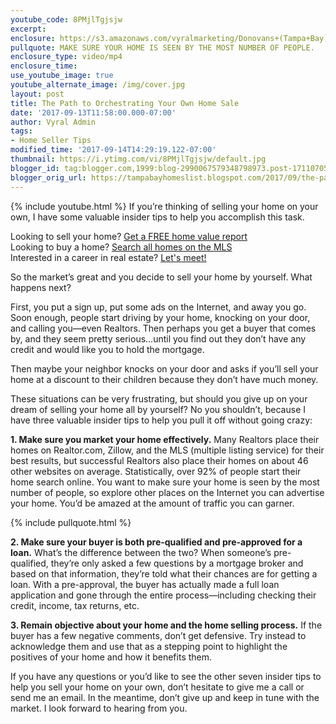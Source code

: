 ```yaml
---
youtube_code: 8PMjlTgjsjw
excerpt:
enclosure: https://s3.amazonaws.com/vyralmarketing/Donovans+(Tampa+Bay)/Videos/2017/September/Tampa+Bay+Real+Estate+Agent-+The+Path+to+Orchestrating+Your+Own+Home+Sale.mp4
pullquote: MAKE SURE YOUR HOME IS SEEN BY THE MOST NUMBER OF PEOPLE.
enclosure_type: video/mp4
enclosure_time:
use_youtube_image: true
youtube_alternate_image: /img/cover.jpg
layout: post
title: The Path to Orchestrating Your Own Home Sale
date: '2017-09-13T11:58:00.000-07:00'
author: Vyral Admin
tags:
- Home Seller Tips
modified_time: '2017-09-14T14:29:19.122-07:00'
thumbnail: https://i.ytimg.com/vi/8PMjlTgjsjw/default.jpg
blogger_id: tag:blogger.com,1999:blog-2990067579348798973.post-1711070586442096697
blogger_orig_url: https://tampabayhomeslist.blogspot.com/2017/09/the-path-to-orchestrating-your-own-home.html
---
```

{% include youtube.html %}
If you’re thinking of selling your home on your own, I have some valuable insider tips to help you accomplish this task.

<div class="post-cta">
Looking to sell your home? <a href="https://www.tampabayhomeslist.com/cma/property-valuation/" target="_blank">Get a FREE home value report</a><br>
Looking to buy a home? <a href="https://www.tampabayhomeslist.com/search/advanced_search/" target="_blank">Search all homes on the MLS</a><br>
Interested in a career in real estate? <a href="http://tampabaycareers.blogspot.com/p/skype-or-coffee-meeting.html" target="_blank">Let's meet!</a>
</div>

So the market’s great and you decide to sell your home by yourself. What happens next?

 First, you put a sign up, put some ads on the Internet, and away you go. Soon enough, people start driving by your home, knocking on your door, and calling you—even Realtors. Then perhaps you get a buyer that comes by, and they seem pretty serious...until you find out they don’t have any credit and would like you to hold the mortgage.

 Then maybe your neighbor knocks on your door and asks if you’ll sell your home at a discount to their children because they don’t have much money.

 These situations can be very frustrating, but should you give up on your dream of selling your home all by yourself? No you shouldn’t, because I have three valuable insider tips to help you pull it off without going crazy:

 **1. Make sure you market your home effectively.** Many Realtors place their homes on Realtor.com, Zillow, and the MLS (multiple listing service) for their best results, but successful Realtors also place their homes on about 46 other websites on average. Statistically, over 92% of people start their home search online. You want to make sure your home is seen by the most number of people, so explore other places on the Internet you can advertise your home. You’d be amazed at the amount of traffic you can garner.

{% include pullquote.html %}

**2. Make sure your buyer is both pre-qualified and pre-approved for a loan.** What’s the difference between the two? When someone’s pre-qualified, they’re only asked a few questions by a mortgage broker and based on that information, they’re told what their chances are for getting a loan. With a pre-approval, the buyer has actually made a full loan application and gone through the entire process—including checking their credit, income, tax returns, etc.

**3. Remain objective about your home and the home selling process.** If the buyer has a few negative comments, don’t get defensive. Try instead to acknowledge them and use that as a stepping point to highlight the positives of your home and how it benefits them.

If you have any questions or you’d like to see the other seven insider tips to help you sell your home on your own, don’t hesitate to give me a call or send me an email. In the meantime, don’t give up and keep in tune with the market. I look forward to hearing from you.
